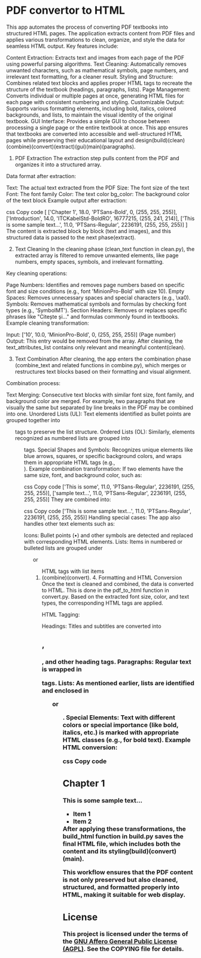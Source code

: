 ﻿# PDF convertor to HTML

This app automates the process of converting PDF textbooks into structured HTML pages. The application extracts content from PDF files and applies various transformations to clean, organize, and style the data for seamless HTML output. Key features include:

Content Extraction: Extracts text and images from each page of the PDF using powerful parsing algorithms.
Text Cleaning: Automatically removes unwanted characters, such as mathematical symbols, page numbers, and irrelevant text formatting, for a cleaner result.
Styling and Structure: Combines related text blocks and applies proper HTML tags to recreate the structure of the textbook (headings, paragraphs, lists).
Page Management: Converts individual or multiple pages at once, generating HTML files for each page with consistent numbering and styling.
Customizable Output: Supports various formatting elements, including bold, italics, colored backgrounds, and lists, to maintain the visual identity of the original textbook.
GUI Interface: Provides a simple GUI to choose between processing a single page or the entire textbook at once.
This app ensures that textbooks are converted into accessible and well-structured HTML pages while preserving their educational layout and design​(build)​(clean)​(combine)​(convert)​(extract)​(gui)​(main)​(paragraphs).




1. PDF Extraction
The extraction step pulls content from the PDF and organizes it into a structured array. 

Data format after extraction:

Text: The actual text extracted from the PDF
Size: The font size of the text
Font: The font family
Color: The text color
bg_color: The background color of the text block
Example output after extraction:

css
Copy code
[    ['Chapter 1', 18.0, 'PTSans-Bold', 0, (255, 255, 255)],
    ['Introduction', 14.0, 'ITCKabelStd-BoldRO', 16777215, (255, 241, 214)],
    ['This is some sample text...', 11.0, 'PTSans-Regular', 2236191, (255, 255, 255)]
]
The content is extracted block by block (text and images), and this structured data is passed to the next phase​(extract).

2. Text Cleaning
In the cleaning phase (clean_text function in clean.py), the extracted array is filtered to remove unwanted elements, like page numbers, empty spaces, symbols, and irrelevant formatting.

Key cleaning operations:

Page Numbers: Identifies and removes page numbers based on specific font and size conditions (e.g., font 'MinionPro-Bold' with size 10).
Empty Spaces: Removes unnecessary spaces and special characters (e.g., \xa0).
Symbols: Removes mathematical symbols and formulas by checking font types (e.g., 'SymbolMT').
Section Headers: Removes or replaces specific phrases like "Citește și..." and formulas commonly found in textbooks.
Example cleaning transformation:

Input: ['10', 10.0, 'MinionPro-Bold', 0, (255, 255, 255)] (Page number)
Output: This entry would be removed from the array.
After cleaning, the text_attributes_list contains only relevant and meaningful content​(clean).

3. Text Combination
After cleaning, the app enters the combination phase (combine_text and related functions in combine.py), which merges or restructures text blocks based on their formatting and visual alignment.

Combination process:

Text Merging: Consecutive text blocks with similar font size, font family, and background color are merged. For example, two paragraphs that are visually the same but separated by line breaks in the PDF may be combined into one.
Unordered Lists (UL): Text elements identified as bullet points are grouped together into <ul> tags to preserve the list structure.
Ordered Lists (OL): Similarly, elements recognized as numbered lists are grouped into <ol> tags.
Special Shapes and Symbols: Recognizes unique elements like blue arrows, squares, or specific background colors, and wraps them in appropriate HTML tags (e.g., <div class="ulsquare">).
Example combination transformation: If two elements have the same size, font, and background color, such as:

css
Copy code
['This is some', 11.0, 'PTSans-Regular', 2236191, (255, 255, 255)],
['sample text...', 11.0, 'PTSans-Regular', 2236191, (255, 255, 255)]
They are combined into:

css
Copy code
['This is some sample text...', 11.0, 'PTSans-Regular', 2236191, (255, 255, 255)]
Handling special cases: The app also handles other text elements such as:

Icons: Bullet points (•) and other symbols are detected and replaced with corresponding HTML elements.
Lists: Items in numbered or bulleted lists are grouped under <ul> or <ol> HTML tags with list items <li>​(combine)​(convert).
4. Formatting and HTML Conversion
Once the text is cleaned and combined, the data is converted to HTML. This is done in the pdf_to_html function in convert.py. Based on the extracted font size, color, and text types, the corresponding HTML tags are applied.

HTML Tagging:

Headings: Titles and subtitles are converted into <h2>, <h3>, and other heading tags.
Paragraphs: Regular text is wrapped in <p> tags.
Lists: As mentioned earlier, lists are identified and enclosed in <ul> or <ol>.
Special Elements: Text with different colors or special importance (like bold, italics, etc.) is marked with appropriate HTML classes (e.g., <span class="bold"> for bold text).
Example HTML conversion:

css
Copy code
<h2>Chapter 1</h2>
<p>This is some sample text...</p>
<ul>
    <li>Item 1</li>
    <li>Item 2</li>
</ul>
After applying these transformations, the build_html function in build.py saves the final HTML file, which includes both the content and its styling​(build)​(convert)​(main).

This workflow ensures that the PDF content is not only preserved but also cleaned, structured, and formatted properly into HTML, making it suitable for web display.





## License

This project is licensed under the terms of the [GNU Affero General Public License (AGPL)](https://www.gnu.org/licenses/agpl-3.0.html). See the COPYING file for details.
